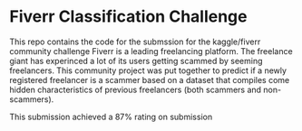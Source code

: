 # Fiverr Classification Challenge
This repo contains the code for the submssion for the kaggle/fiverr community challenge
Fiverr is a leading freelancing platform. The freelance giant has experinced a lot of its users getting scammed by seeming freelancers. This community project was put together to predict if a newly registered freelancer is a scammer based on a dataset that compiles come hidden characteristics of previous freelancers (both scammers and non-scammers).

This submission achieved a 87% rating on submission
